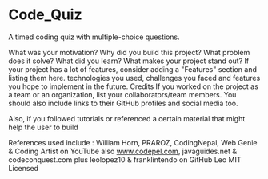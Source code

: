 # Code_Quiz
A timed coding quiz with multiple-choice questions.


What was your motivation?
Why did you build this project?
What problem does it solve?
What did you learn?
What makes your project stand out?
If your project has a lot of features, consider adding a "Features" section and listing them here.
technologies you used,
 challenges you faced and features you hope to implement in the future.
 Credits
If you worked on the project as a team or an organization, list your collaborators/team members. You should also include links to their GitHub profiles and social media too.

Also, if you followed tutorials or referenced a certain material that might help the user to build 

References used include : William Horn, PRAROZ, CodingNepal, Web Genie & Coding Artist on YouTube 
also www.codepel.com, javaguides.net & codeconquest.com
plus leolopez10 & franklintendo on GitHub
Leo
MIT Licensed